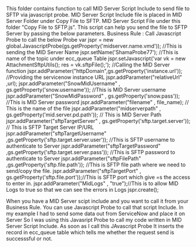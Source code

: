 This folder contains function to call MID Server Script Include to send file to SFTP via javascript probe. MID Server Script Include file is placed in MID Server Folder under Copy File to SFTP. MID Server Script File under this folder "Copy File to SFTP.js". This script can help you send the file to SFTP Server by passing the below parameters.
Business Rule : Call Javascript Probe to call the below Probe
var jspr = new global.JavascriptProbe(gs.getProperty('midserver.name.vmd')); //This is sending the MID Server Name
		jspr.setName('ShamaProbe77'); //This is name of the topic under ecc_queue Table
		jspr.setJavascript('var vk = new AttachmentSftpUtils(); res = vk.sftpFile();'); //Calling the MID Server function
		jspr.addParameter("httpDomain",gs.getProperty('instance.url')); //Providing the servicenow instance URL
		jspr.addParameter("relativeUrl" ,url);
		jspr.addParameter("SnowMidUsername" , gs.getProperty('snow.username')); //This is MID Server username
		jspr.addParameter("SnowMidPassword" , gs.getProperty('snow.pass')); //This is MID Server password
		jspr.addParameter("filename" , file_name); // This is the name of the file
		jspr.addParameter("midserverpath" , gs.getProperty('mid.server.pd.path')); // This is MID Server Path
		jspr.addParameter("sftpTargetServer" , gs.getProperty('sftp.target.server')); // This is SFTP Target Server IP/URL
		jspr.addParameter("sftpTargetUsername" ,gs.getProperty('sftp.target.server.user')); //This is SFTP username to authenticate to Server
		jspr.addParameter("sftpTargetPassword" ,gs.getProperty('sftp.target.server.pass')); //This is SFTP password to authenticate to Server
			jspr.addParameter("sftpFilePath" ,gs.getProperty('sftp.file.path')); //This is SFTP file path where we need to send/copy the file.
			jspr.addParameter("sftpTargetPort" ,  gs.getProperty('sftp.file.port'));//This is SFTP port which give =s the access to enter in.
			jspr.addParameter("MidLogs" ,  "true");//This is to allow MID Logs to true so that we can see the errors in Logs
			jspr.create();

When you have a MID Server scipt include and you want to call it from your Business Rule. 
You can use Javascript Probe to call that script Include. In my example I had to send some data out from ServiceNow and place it on Server
So I was using this Javasript Probe to call my code written in MID Server Script Include. As soon as I call this JAvascript Probe
It inserts the record in ecc_queue table which tells me whether the request send is successsful or not.
